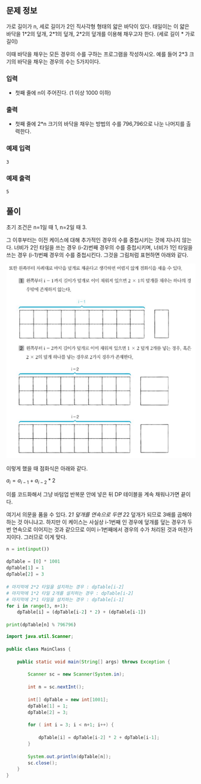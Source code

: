 ## 문제 정보

가로 길이가 n, 세로 길이가 2인 직사각형 형태의 얇은 바닥이 있다. 태일이는 이 얇은 바닥을 1\*2의 덮개, 2\*1의 덮개, 2*2의 덮개를 이용해 채우고자 한다. (세로 길이 \* 가로 길이)

이때 바닥을 채우는 모든 경우의 수를 구하는 프로그램을 작성하시오. 예를 들어 2*3 크기의 바닥을 채우는 경우의 수는 5가지이다.

### 입력

- 첫째 줄에 n이 주어진다. (1 이상 1000 이하)

### 출력

- 첫째 줄에 2*n 크기의 바닥을 채우는 방법의 수를 796,796으로 나눈 나머지를 출력한다.

### 예제 입력

```
3
```

### 예제 출력

```
5
```

## 풀이

초기 조건은 n=1일 때 1, n=2일 때 3.

그 이후부터는 이전 케이스에 대해 추가적인 경우의 수를 중첩시키는 것에 지나지 않는다. 너비가 2인 타일을 쓰는 경우 (i-2)번째 경우의 수를 중첩시키며, 너비가 1인 타일을 쓰는 경우 (i-1)번째 경우의 수를 중첩시킨다. 그것을 그림처럼 표현하면 아래와 같다.

![Untitled](./이미지/바닥공사2.png)

이렇게 했을 때 점화식은 아래와 같다.

$a_{i} = a_{i-1} + a_{i-2}*2$

이를 코드화해서 그냥 바텀업 반복문 안에 넣은 뒤 DP 테이블을 계속 채워나가면 끝이다. 

여기서 의문을 품을 수 있다. 2*1 덮개를 연속으로 두면 2*2 덮개가 되므로 3배를 곱해야 하는 것 아니냐고. 하지만 이 케이스는 사실상 i-1번째 인 경우에 덮개를 덮는 경우가 두 번 연속으로 이어지는 것과 같으므로 이미 i-1번째에서 경우의 수가 처리된 것과 마찬가지이다. 그러므로 이게 맞다.

```python
n = int(input())

dpTable = [0] * 1001
dpTable[1] = 1
dpTable[2] = 3

# 마지막에 2*2 타일을 설치하는 경우 : dpTable[i-2] 
# 마지막에 1*2 타일 2개를 설치하는 경우 : dpTable[i-2] 
# 마지막에 2*1 타일을 설치하는 경우 : dpTable[i-1] 
for i in range(3, n+1):
    dpTable[i] = (dpTable[i-2] * 2) + (dpTable[i-1])

print(dpTable[n] % 796796)
```

```java
import java.util.Scanner;

public class MainClass {
	
	public static void main(String[] args) throws Exception {
			
		Scanner sc = new Scanner(System.in);
		
		int n = sc.nextInt();
		
		int[] dpTable = new int[1001];
		dpTable[1] = 1;
		dpTable[2] = 3;
		
		for ( int i = 3; i < n+1; i++) {
			
			dpTable[i] = dpTable[i-2] * 2 + dpTable[i-1];
		}
		
		System.out.println(dpTable[n]);
		sc.close();
	}
}
```